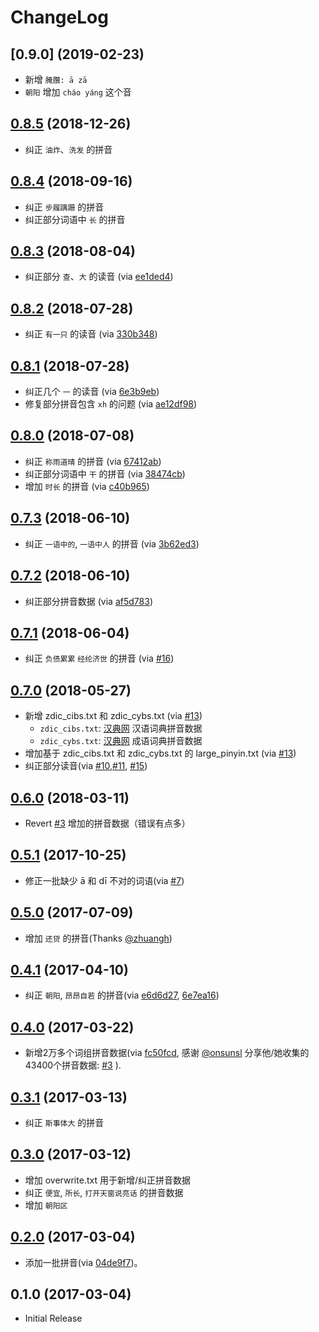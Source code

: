 # ChangeLog

## [0.9.0] (2019-02-23)

* 新增 `腌臢: ā zā`
* `朝阳` 增加 `cháo yáng` 这个音


## [0.8.5] (2018-12-26)

* 纠正 `油炸`、`洗发` 的拼音


## [0.8.4] (2018-09-16)

* 纠正 `步履蹒跚` 的拼音
* 纠正部分词语中 `长` 的拼音


## [0.8.3] (2018-08-04)

* 纠正部分 `查`、`大` 的读音 (via [ee1ded4])


## [0.8.2] (2018-07-28)

* 纠正 `有一只` 的读音 (via [330b348])


## [0.8.1] (2018-07-28)

* 纠正几个 `一` 的读音 (via [6e3b9eb])
* 修复部分拼音包含 `xh` 的问题 (via [ae12df98])


## [0.8.0] (2018-07-08)

* 纠正 `称雨道晴` 的拼音 (via [67412ab])
* 纠正部分词语中 `干` 的拼音 (via [38474cb])
* 增加 `时长` 的拼音 (via [c40b965])


## [0.7.3] (2018-06-10)

* 纠正 `一语中的`, `一语中人` 的拼音 (via [3b62ed3])


## [0.7.2] (2018-06-10)

* 纠正部分拼音数据 (via [af5d783])


## [0.7.1] (2018-06-04)

* 纠正 `负债累累` `经纶济世` 的拼音 (via [#16])


## [0.7.0] (2018-05-27)

* 新增 zdic_cibs.txt 和 zdic_cybs.txt (via [#13])
  * `zdic_cibs.txt`: [汉典网](http://www.zdic.net) 汉语词典拼音数据
  * `zdic_cybs.txt`: [汉典网](http://www.zdic.net) 成语词典拼音数据
* 增加基于 zdic_cibs.txt 和 zdic_cybs.txt 的 large_pinyin.txt (via [#13])
* 纠正部分读音(via [#10],[#11], [#15])


## [0.6.0] (2018-03-11)

* Revert [#3](https://github.com/mozillazg/phrase-pinyin-data/pull/3) 增加的拼音数据（错误有点多）


## [0.5.1] (2017-10-25)

* 修正一批缺少 ā 和 dī 不对的词语(via [#7][#7])


## [0.5.0] (2017-07-09)

* 增加 `还贷` 的拼音(Thanks [@zhuangh](https://github.com/zhuangh))


## [0.4.1] (2017-04-10)

* 纠正 `朝阳`, `昂昂自若` 的拼音(via [e6d6d27][e6d6d27], [6e7ea16][6e7ea16])


## [0.4.0] (2017-03-22)

* 新增2万多个词组拼音数据(via [fc50fcd][fc50fcd], 感谢 [@onsunsl][@onsunsl] 分享他/她收集的43400个拼音数据: [#3][#3] ).


## [0.3.1] (2017-03-13)

* 纠正 `斯事体大` 的拼音


## [0.3.0] (2017-03-12)

* 增加 overwrite.txt 用于新增/纠正拼音数据
* 纠正 `便宜`, `所长`, `打开天窗说亮话` 的拼音数据
* 增加 `朝阳区`


## [0.2.0] (2017-03-04)

* 添加一批拼音(via [04de9f7][04de9f7])。


## 0.1.0 (2017-03-04)

* Initial Release


[0.8.5]: https://github.com/mozillazg/phrase-pinyin-data/compare/v0.8.4...v0.8.5
[0.8.4]: https://github.com/mozillazg/phrase-pinyin-data/compare/v0.8.3...v0.8.4
[0.8.3]: https://github.com/mozillazg/phrase-pinyin-data/compare/v0.8.2...v0.8.3
[0.8.2]: https://github.com/mozillazg/phrase-pinyin-data/compare/v0.8.1...v0.8.2
[0.8.1]: https://github.com/mozillazg/phrase-pinyin-data/compare/v0.8.0...v0.8.1
[0.8.0]: https://github.com/mozillazg/phrase-pinyin-data/compare/v0.7.3...v0.8.0
[0.7.3]: https://github.com/mozillazg/phrase-pinyin-data/compare/v0.7.2...v0.7.3
[0.7.2]: https://github.com/mozillazg/phrase-pinyin-data/compare/v0.7.1...v0.7.2
[0.7.1]: https://github.com/mozillazg/phrase-pinyin-data/compare/v0.7.0...v0.7.1
[0.7.0]: https://github.com/mozillazg/phrase-pinyin-data/compare/v0.6.0...v0.7.0
[0.6.0]: https://github.com/mozillazg/phrase-pinyin-data/compare/v0.5.0...v0.6.0
[0.5.1]: https://github.com/mozillazg/phrase-pinyin-data/compare/v0.5.0...v0.5.1
[0.5.0]: https://github.com/mozillazg/phrase-pinyin-data/compare/v0.4.1...v0.5.0
[0.4.1]: https://github.com/mozillazg/phrase-pinyin-data/compare/v0.4.0...v0.4.1
[0.4.0]: https://github.com/mozillazg/phrase-pinyin-data/compare/v0.3.1...v0.4.0
[0.3.1]: https://github.com/mozillazg/phrase-pinyin-data/compare/v0.3.0...v0.3.1
[0.3.0]: https://github.com/mozillazg/phrase-pinyin-data/compare/v0.2.0...v0.3.0
[0.2.0]: https://github.com/mozillazg/phrase-pinyin-data/compare/v0.1.0...v0.2.0


[04de9f7]: https://github.com/mozillazg/phrase-pinyin-data/commit/04de9f7f520e2f2188cb4c468c30d6fb811a20ba
[fc50fcd]: https://github.com/mozillazg/phrase-pinyin-data/commit/fc50fcd7faa94205096d582fc7a1b31265943a85
[@onsunsl]: https://github.com/onsunsl
[#3]: https://github.com/mozillazg/phrase-pinyin-data/pull/3
[e6d6d27]: https://github.com/mozillazg/phrase-pinyin-data/commit/e6d6d270900fdca32ccbe9a414ea4642e537e522
[6e7ea16]: https://github.com/mozillazg/phrase-pinyin-data/commit/6e7ea167dee0c812514f0bf9701ff5c103a566af
[#7]: https://github.com/mozillazg/phrase-pinyin-data/pull/7
[#10]: https://github.com/mozillazg/phrase-pinyin-data/pull/10
[#11]: https://github.com/mozillazg/phrase-pinyin-data/pull/11
[#13]: https://github.com/mozillazg/phrase-pinyin-data/pull/13
[#15]: https://github.com/mozillazg/phrase-pinyin-data/pull/15
[#16]: https://github.com/mozillazg/phrase-pinyin-data/pull/16
[af5d783]: https://github.com/mozillazg/phrase-pinyin-data/commit/af5d7831b0e84e4a5306e304b3b2da3268e35f17
[3b62ed3]: https://github.com/mozillazg/phrase-pinyin-data/commit/3b62ed303f129868c7ccee4f2d5e44dcea7d30d4
[67412ab]: https://github.com/mozillazg/phrase-pinyin-data/commit/67412abbf8570ac80a41dc012f228c0864823a62
[38474cb]: https://github.com/mozillazg/phrase-pinyin-data/commit/38474cb91dedd27b3d51b39811704f3d045837b1
[c40b965]: https://github.com/mozillazg/phrase-pinyin-data/commit/c40b9653ea2ab066d1c0606e9e07dd4225ff2485
[6e3b9eb]: https://github.com/mozillazg/phrase-pinyin-data/commit/6e3b9eb805ed3e3a5955c179e752ec5e1293216f
[ae12df98]: https://github.com/mozillazg/phrase-pinyin-data/commit/ae12df98438a508249bdf591334b6415bb5ccf8d
[330b348]: https://github.com/mozillazg/phrase-pinyin-data/commit/330b3481ba350de07b580991a5a8b7a83aaefde9
[ee1ded4]: https://github.com/mozillazg/phrase-pinyin-data/commit/ee1ded4938624ac4ce3dc7991ab370e09dbd745c
